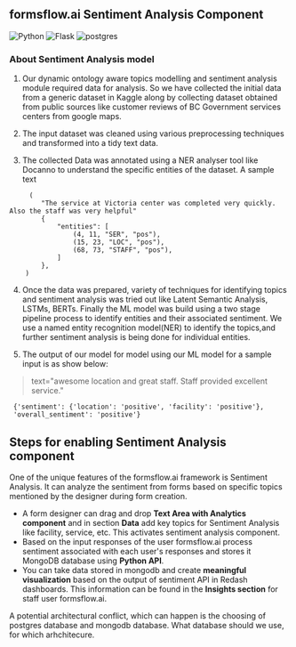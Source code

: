 ## formsflow.ai Sentiment Analysis Component

![Python](https://img.shields.io/badge/python-3.8-blue) ![Flask](https://img.shields.io/badge/Flask-1.1.4-blue) ![postgres](https://img.shields.io/badge/postgres-11.0-blue)

### About Sentiment Analysis model

1. Our dynamic ontology aware topics modelling and sentiment analysis module required data for analysis. 
So we have collected the initial data from a generic dataset in Kaggle along by collecting dataset obtained
from public sources like customer reviews of BC Government services centers from google maps.

2. The input dataset was cleaned using various preprocessing techniques and transformed into a tidy text data.
 
3. The collected Data was annotated using a NER analyser tool like Docanno to understand the specific entities
of the dataset. A sample text 

```
     (
        "The service at Victoria center was completed very quickly. Also the staff was very helpful"
        {
            "entities": [
                (4, 11, "SER", "pos"),
                (15, 23, "LOC", "pos"),
                (68, 73, "STAFF", "pos"),
            ]
        },
    )
```

4. Once the data was prepared, variety of techniques for identifying topics and sentiment analysis was tried
out like Latent Semantic Analysis, LSTMs, BERTs. Finally the ML model was build using a two stage pipeline process
to identify entities and their associated sentiment. We use a named entity recognition model(NER) to
identify the topics,and further sentiment analysis is being done for individual entities.


5. The output of our model for model using our ML model for a sample input is as show below:

> text="awesome location and great staff. Staff provided excellent service."

```
 {'sentiment': {'location': 'positive', 'facility': 'positive'},
 'overall_sentiment': 'positive'}
```

## Steps for enabling Sentiment Analysis component

One of the unique features of the formsflow.ai framework is Sentiment Analysis. It can
analyze the sentiment from forms based on specific topics mentioned by the designer
during form creation.

- A form designer can drag and drop **Text Area with Analytics component** and in section
**Data** add key topics for Sentiment Analysis like facility, service, etc. This activates
sentiment analysis component.
- Based on the input responses of the user formsflow.ai process sentiment associated
 with each user's responses and stores it MongoDB database using **Python API**.
- You can take data stored in mongodb and create **meaningful visualization** based on the 
output of sentiment API in Redash dashboards. This information can be found in the **Insights section**
for staff user formsflow.ai.

A potential architectural conflict, which can happen is the choosing of
postgres database and mongodb database. What database should we use, for
which arhchitecure. 

